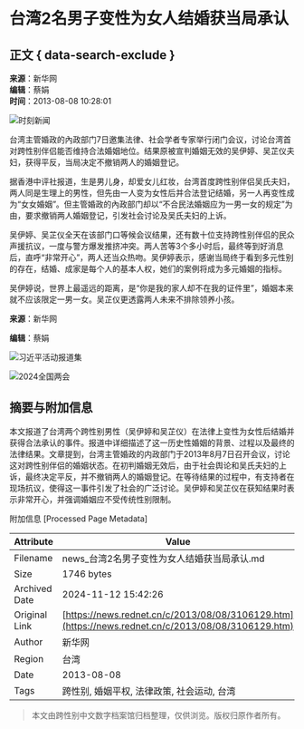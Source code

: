 # 台湾2名男子变性为女人结婚获当局承认

## 正文 { data-search-exclude }


**来源**：新华网  
**编辑**：蔡娟  
**时间**：2013-08-08 10:28:01

![时刻新闻](https://j.rednet.cn/images/qr-shike1.png)

台湾主管婚政的內政部门7日邀集法律、社会学者专家举行闭门会议，讨论台湾首对跨性别伴侣能否维持合法婚姻地位。结果原被宣判婚姻无效的吴伊婷、吴芷仪夫妇，获得平反，当局决定不撤销两人的婚姻登记。

据香港中评社报道，生是男儿身，却爱女儿红妆，台湾首度跨性别伴侣吴氏夫妇，两人同是生理上的男性，但先由一人变为女性后并合法登记结婚，另一人再变性成为“女女婚姻”。但主管婚政的內政部门却以“不合民法婚姻应为一男一女的规定”为由，要求撤销两人婚姻登记，引发社会讨论及吴氏夫妇的上诉。

吴伊婷、吴芷仪全天在该部门口等候会议结果，还有数十位支持跨性别伴侣的民众声援抗议，一度与警方爆发推挤冲突。两人苦等3个多小时后，最终等到好消息后，直呼“非常开心”，两人还当众热吻。吴伊婷表示，感谢当局终于看到多元性别的存在，结婚、成家是每个人的基本人权，她们的案例将成为多元婚姻的指标。

吴伊婷说，世界上最遥远的距离，是“你是我的家人却不在我的证件里”，婚姻本来就不应该限定一男一女。吴芷仪更透露两人未来不排除领养小孩。

**来源**：新华网  

**编辑**：蔡娟  

![习近平活动报道集](https://img.rednet.cn/2019/02-19/1550543265037-ebtqts08gnnjp.jpg)

![2024全国两会](https://img.rednet.cn/2024/03-23/1711181397107-1ij6w6sxsqb56.png)

## 摘要与附加信息

<!-- tcd_abstract -->
本文报道了台湾两个跨性别男性（吴伊婷和吴芷仪）在法律上变性为女性后结婚并获得合法承认的事件。报道中详细描述了这一历史性婚姻的背景、过程以及最终的法律结果。文章提到，台湾主管婚政的内政部门于2013年8月7日召开会议，讨论这对跨性别伴侣的婚姻状态。在初判婚姻无效后，由于社会舆论和吴氏夫妇的上诉，最终决定平反，并不撤销两人的婚姻登记。在等待结果的过程中，有支持者在现场抗议，使得这一事件引发了社会的广泛讨论。吴伊婷和吴芷仪在获知结果时表示非常开心，并强调婚姻应不受传统性别限制。
<!-- tcd_abstract_end -->

附加信息 [Processed Page Metadata]

| Attribute       | Value                                  |
|-----------------|----------------------------------------|
| Filename        | news_台湾2名男子变性为女人结婚获当局承认.md                             |
| Size            | 1746 bytes                           |
| Archived Date   | 2024-11-12 15:42:26                             |
| Original Link   | [https://news.rednet.cn/c/2013/08/08/3106129.htm](https://news.rednet.cn/c/2013/08/08/3106129.htm)                       |
| Author          | 新华网                               |
| Region          | 台湾                               |
| Date            | 2013-08-08                                 |
| Tags            | 跨性别, 婚姻平权, 法律政策, 社会运动, 台湾                                 |
>
> 本文由跨性别中文数字档案馆归档整理，仅供浏览。版权归原作者所有。
>
